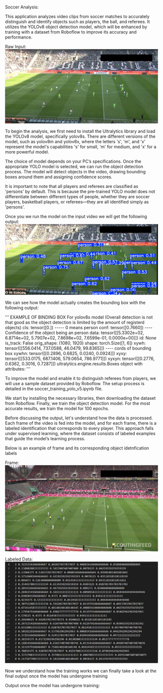 Soccer Analysis:

This application analyzes video clips from soccer matches to accurately distinguish and identify objects such as players, the ball, and referees. It utilizes the YOLOv8 object detection model, which will be enhanced by training with a dataset from Roboflow to improve its accuracy and performance.

Raw Input:
![](images/Raw_input_clip.jpg)

To begin the analysis, we first need to install the Ultralytics library and load the YOLOv8 model, specifically yolov8s. There are different versions of the model, such as yolov8m and yolov8x, where the letters 's', 'm', and 'x' represent the model's capabilities 's' for small, 'm' for medium, and 'x' for a more powerful model.

The choice of model depends on your PC’s specifications. Once the appropriate YOLO model is selected, we can run the object detection process. The model will detect objects in the video, drawing bounding boxes around them and assigning confidence scores.

It is important to note that all players and referees are classified as 'persons' by default. This is because the pre-trained YOLO model does not differentiate between different types of people, whether they are soccer players, basketball players, or referees—they are all identified simply as 'persons'.

Once you we run the model on the input video we will get the following output:
![](images/output_1.jpg)

We can see how the model actually creates the bounding box with the following output:

''' EXAMPLE OF BINDING BOX For yolov8s model (Overall detection is not that good as the object detection is limited by the amount of registerd objects)
cls: tensor([0.]) -----  0 means person
conf: tensor([0.7660]) ---- Confidence of the object being an person
data: tensor([[5.3302e+02, 6.8714e+02, 5.7907e+02, 7.8698e+02, 7.6599e-01, 0.0000e+00]])
id: None
is_track: False
orig_shape: (1080, 1920)
shape: torch.Size([1, 6])
xywh: tensor([[556.0414, 737.0588,  46.0479,  99.8365]]) ---- cords of bounding box
xywhn: tensor([[0.2896, 0.6825, 0.0240, 0.0924]])
xyxy: tensor([[533.0175, 687.1406, 579.0654, 786.9771]])
xyxyn: tensor([[0.2776, 0.6362, 0.3016, 0.7287]])
ultralytics.engine.results.Boxes object with attributes:
'''

To improve the model and enable it to distinguish referees from players, we will use a sample dataset provided by Roboflow. The setup process is detailed in the soccer_training_yolo_v5.ipynb file.

We start by installing the necessary libraries, then downloading the dataset from Roboflow. Finally, we train the object detection model. For the most accurate results, we train the model for 100 epochs.

Before discussing the output, let's understand how the data is processed. Each frame of the video is fed into the model, and for each frame, there is a labeled identification that corresponds to every player. This approach falls under supervised learning, where the dataset consists of labeled examples that guide the model’s learning process.

Below is an example of frame and its corresponding object idetnfication labels

Frame:
![](images/labeled_data_1.jpg)

Labeled Data:
![](images/labeled_data_2.jpg)

Now we understand how the training works we can finally take a look at the final output once the model has undergone training

Output once the model has undergone training:


